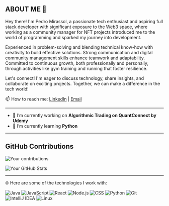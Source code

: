 ## ABOUT ME 💬

Hey there! I'm Pedro Mirassol, a passionate tech enthusiast and aspiring full stack developer with significant exposure to the Web3 space, where working as a community manager for NFT projects introduced me to the world of programming and sparked my journey into development. 

Experienced in problem-solving and blending technical know-how with creativity to build effective solutions. Strong communication and digital community management skills enhance teamwork and adaptability. Committed to continuous growth, both professionally and personally, through activities like gym training and running that foster resilience.

Let's connect! I'm eager to discuss technology, share insights, and collaborate on exciting projects. Together, we can make a difference in the tech world!

📫 How to reach me: [LinkedIn](https://www.linkedin.com/in/pedromirassol/) | [Email](mailto:mirassol.pedro@gmail.com)

---

- 🔭 I’m currently working on **Algorithmic Trading on QuantConnect by Udemy**
- 🌱 I’m currently learning **Python**
<!--
- 👯 I’m looking to collaborate on ...
- 🤔 I’m looking for help with ...
- 💬 Ask me about ...
- 📫 How to reach me: ...
- 😄 Pronouns: ...
- ⚡ Fun fact: ...
-->
---

## GitHub Contributions

![Your contributions](https://github-readme-stats.vercel.app/api?username=AimTheSun&show_icons=true&theme=radical)

![Your GitHub Stats](https://github-readme-stats.vercel.app/api/top-langs/?username=AimTheSun&layout=compact&theme=radical)

---

🌐 Here are some of the technologies I work with:

![Java](https://img.shields.io/badge/Java-ED8B00?style=for-the-badge&logo=java&logoColor=white)
![JavaScript](https://img.shields.io/badge/JavaScript-F7DF1E?style=for-the-badge&logo=javascript&logoColor=black)
![React](https://img.shields.io/badge/React-61DAFB?style=for-the-badge&logo=react&logoColor=black)
![Node.js](https://img.shields.io/badge/Node.js-339933?style=for-the-badge&logo=nodedotjs&logoColor=white)
![CSS](https://img.shields.io/badge/CSS3-1572B6?style=for-the-badge&logo=css3&logoColor=white)
![Python](https://img.shields.io/badge/Python-3776AB?style=for-the-badge&logo=python&logoColor=white)
![Git](https://img.shields.io/badge/Git-F05032?style=for-the-badge&logo=git&logoColor=white)
![IntelliJ IDEA](https://img.shields.io/badge/IntelliJ%20IDEA-000000?style=for-the-badge&logo=intellij-idea&logoColor=white)
![Linux](https://img.shields.io/badge/Linux-FCC624?style=for-the-badge&logo=linux&logoColor=black)

